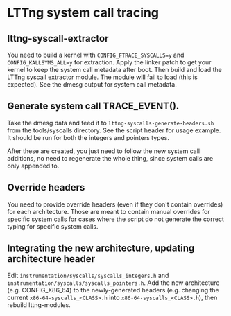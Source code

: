 
<!--
SPDX-FileCopyrightText: 2011-2022 EfficiOS Inc.

SPDX-License-Identifier: CC-BY-SA-4.0
-->

# LTTng system call tracing

## lttng-syscall-extractor

You need to build a kernel with `CONFIG_FTRACE_SYSCALLS=y` and
`CONFIG_KALLSYMS_ALL=y` for extraction. Apply the linker patch to get your
kernel to keep the system call metadata after boot.  Then build and load
the LTTng syscall extractor module. The module will fail to load (this
is expected). See the dmesg output for system call metadata.

## Generate system call TRACE_EVENT().

Take the dmesg data and feed it to `lttng-syscalls-generate-headers.sh` from the
tools/syscalls directory. See the script header for usage example. It should be
run for both the integers and pointers types.

After these are created, you just need to follow the new system call additions,
no need to regenerate the whole thing, since system calls are only appended to.

## Override headers

You need to provide override headers (even if they don't contain
overrides) for each architecture. Those are meant to contain manual
overrides for specific system calls for cases where the script do not
generate the correct typing for specific system calls.

## Integrating the new architecture, updating architecture header

Edit `instrumentation/syscalls/syscalls_integers.h` and
`instrumentation/syscalls/syscalls_pointers.h`. Add the new architecture (e.g.
CONFIG_X86_64) to the newly-generated headers (e.g. changing the current
`x86-64-syscalls_<CLASS>.h` into `x86-64-syscalls_<CLASS>.h`), then rebuild
lttng-modules.
